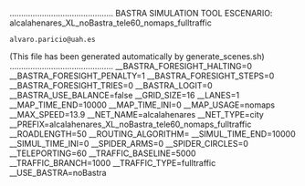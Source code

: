 .............................................
    BASTRA SIMULATION TOOL
    ESCENARIO: alcalahenares_XL_noBastra_tele60_nomaps_fulltraffic

    alvaro.paricio@uah.es
(This file has been generated automatically by generate_scenes.sh)
.............................................
__BASTRA_FORESIGHT_HALTING=0
__BASTRA_FORESIGHT_PENALTY=1
__BASTRA_FORESIGHT_STEPS=0
__BASTRA_FORESIGHT_TRIES=0
__BASTRA_LOGIT=0
__BASTRA_USE_BALANCE=false
__GRID_SIZE=16
__LANES=1
__MAP_TIME_END=10000
__MAP_TIME_INI=0
__MAP_USAGE=nomaps
__MAX_SPEED=13.9
__NET_NAME=alcalahenares
__NET_TYPE=city
__PREFIX=alcalahenares_XL_noBastra_tele60_nomaps_fulltraffic
__ROADLENGTH=50
__ROUTING_ALGORITHM=
__SIMUL_TIME_END=10000
__SIMUL_TIME_INI=0
__SPIDER_ARMS=0
__SPIDER_CIRCLES=0
__TELEPORTING=60
__TRAFFIC_BASELINE=5000
__TRAFFIC_BRANCH=1000
__TRAFFIC_TYPE=fulltraffic
__USE_BASTRA=noBastra
